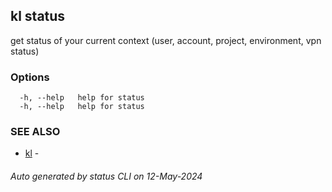 ## kl status

get status of your current context (user, account, project, environment, vpn status)



### Options

```
  -h, --help   help for status
  -h, --help   help for status
```

### SEE ALSO

* [kl](kl.md)  - 

###### Auto generated by status CLI on 12-May-2024

